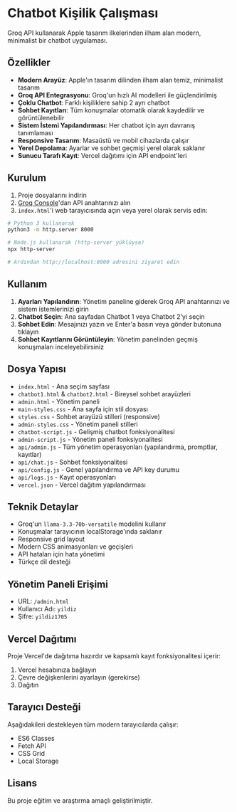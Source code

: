 # Chatbot Kişilik Çalışması

Groq API kullanarak Apple tasarım ilkelerinden ilham alan modern, minimalist bir chatbot uygulaması.

## Özellikler

- **Modern Arayüz**: Apple'ın tasarım dilinden ilham alan temiz, minimalist tasarım
- **Groq API Entegrasyonu**: Groq'un hızlı AI modelleri ile güçlendirilmiş
- **Çoklu Chatbot**: Farklı kişiliklere sahip 2 ayrı chatbot
- **Sohbet Kayıtları**: Tüm konuşmalar otomatik olarak kaydedilir ve görüntülenebilir
- **Sistem İstemi Yapılandırması**: Her chatbot için ayrı davranış tanımlaması
- **Responsive Tasarım**: Masaüstü ve mobil cihazlarda çalışır
- **Yerel Depolama**: Ayarlar ve sohbet geçmişi yerel olarak saklanır
- **Sunucu Tarafı Kayıt**: Vercel dağıtımı için API endpoint'leri

## Kurulum

1. Proje dosyalarını indirin
2. [Groq Console](https://console.groq.com/)'dan API anahtarınızı alın
3. `index.html`'i web tarayıcısında açın veya yerel olarak servis edin:

```bash
# Python 3 kullanarak
python3 -m http.server 8000

# Node.js kullanarak (http-server yüklüyse)
npx http-server

# Ardından http://localhost:8000 adresini ziyaret edin
```

## Kullanım

1. **Ayarları Yapılandırın**: Yönetim paneline giderek Groq API anahtarınızı ve sistem istemlerinizi girin
2. **Chatbot Seçin**: Ana sayfadan Chatbot 1 veya Chatbot 2'yi seçin
3. **Sohbet Edin**: Mesajınızı yazın ve Enter'a basın veya gönder butonuna tıklayın
4. **Sohbet Kayıtlarını Görüntüleyin**: Yönetim panelinden geçmiş konuşmaları inceleyebilirsiniz

## Dosya Yapısı

- `index.html` - Ana seçim sayfası
- `chatbot1.html` & `chatbot2.html` - Bireysel sohbet arayüzleri
- `admin.html` - Yönetim paneli
- `main-styles.css` - Ana sayfa için stil dosyası
- `styles.css` - Sohbet arayüzü stilleri (responsive)
- `admin-styles.css` - Yönetim paneli stilleri
- `chatbot-script.js` - Gelişmiş chatbot fonksiyonalitesi
- `admin-script.js` - Yönetim paneli fonksiyonalitesi
- `api/admin.js` - Tüm yönetim operasyonları (yapılandırma, promptlar, kayıtlar)
- `api/chat.js` - Sohbet fonksiyonalitesi
- `api/config.js` - Genel yapılandırma ve API key durumu
- `api/logs.js` - Kayıt operasyonları
- `vercel.json` - Vercel dağıtım yapılandırması

## Teknik Detaylar

- Groq'un `llama-3.3-70b-versatile` modelini kullanır
- Konuşmalar tarayıcının localStorage'ında saklanır
- Responsive grid layout
- Modern CSS animasyonları ve geçişleri
- API hataları için hata yönetimi
- Türkçe dil desteği

## Yönetim Paneli Erişimi

- URL: `/admin.html`
- Kullanıcı Adı: `yildiz`
- Şifre: `yildiz1705`

## Vercel Dağıtımı

Proje Vercel'de dağıtıma hazırdır ve kapsamlı kayıt fonksiyonalitesi içerir:

1. Vercel hesabınıza bağlayın
2. Çevre değişkenlerini ayarlayın (gerekirse)
3. Dağıtın

## Tarayıcı Desteği

Aşağıdakileri destekleyen tüm modern tarayıcılarda çalışır:
- ES6 Classes
- Fetch API
- CSS Grid
- Local Storage

## Lisans

Bu proje eğitim ve araştırma amaçlı geliştirilmiştir.